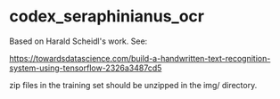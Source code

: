 # codex_seraphinianus_ocr


Based on Harald Scheidl's work. See:

https://towardsdatascience.com/build-a-handwritten-text-recognition-system-using-tensorflow-2326a3487cd5

zip files in the training set should be unzipped in the img/ directory.
